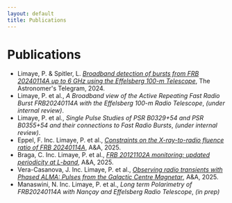 ```yaml
---
layout: default
title: Publications
---
```


# Publications
- Limaye, P. & Spitler, L. [*Broadband detection of bursts from FRB 20240114A up to 6 GHz using the Effelsberg 100-m Telescope*](https://www.astronomerstelegram.org/?read=16620), The Astronomer's Telegram, 2024. 
- Limaye, P. et al., *A Broadband view of the Active Repeating Fast Radio Burst FRB20240114A with the Effelsberg 100-m Radio Telescope*, *(under internal review)*.
- Limaye, P. et al., *Single Pulse Studies of PSR B0329+54 and PSR B0355+54 and their connections to Fast Radio Bursts*, *(under internal review)*.
- Eppel, F. Inc. Limaye, P. et al., [*Constraints on the X-ray-to-radio fluence ratio of FRB 20240114A*](https://www.aanda.org/articles/aa/abs/2025/03/aa53563-24/aa53563-24.html), A&A, 2025. 
- Braga, C. Inc. Limaye, P. et al., [*FRB 20121102A monitoring: updated periodicity at L-band*](https://www.aanda.org/articles/aa/abs/2025/01/aa51905-24/aa51905-24.html), A&A, 2025.
- Vera-Casanova, J. Inc. Limaye, P. et al., [*Observing radio transients with Phased ALMA: Pulses from the Galactic Centre Magnetar*](https://arxiv.org/abs/2504.06234), A&A, 2025.
- Manaswini, N. Inc. Limaye, P. et al., *Long term Polarimetry of FRB20240114A with Nançay and Effelsberg Radio Telescope*, *(in prep)*


